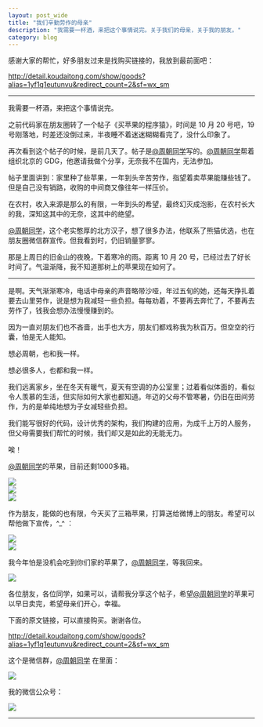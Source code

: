 ```yaml
---
layout: post_wide
title: "我们辛勤劳作的母亲"
description: "我需要一杯酒，来把这个事情说完。关于我们的母亲，关于我的朋友。"
category: blog
---
```


感谢大家的帮忙，好多朋友过来是找购买链接的，我放到最前面吧：

http://detail.koudaitong.com/show/goods?alias=1yf1q1eutunvu&redirect_count=2&sf=wx_sm

---


我需要一杯酒，来把这个事情说完。

之前代码家在朋友圈转了一个帖子《买苹果的程序猿》，时间是 10 月 20 号吧，19 号刚落地，时差还没倒过来，半夜睡不着迷迷糊糊看完了，没什么印象了。

再次看到这个帖子的时候，是前几天了。帖子是[@周朝同学][]写的。[@周朝同学][]帮着组织北京的 GDG，他邀请我做个分享，无奈我不在国内，无法参加。

帖子里面讲到：家里种了些苹果，一年到头辛苦劳作，指望着卖苹果能赚些钱了。但是自己没有销路，收购的中间商又像往年一样压价。

在农村，收入来源是那么的有限，一年到头的希望，最终幻灭成泡影，在农村长大的我，深知这其中的无奈，这其中的绝望。

[@周朝同学][]，这个老实憨厚的北方汉子，想了很多办法，他联系了熊猫优选，也在朋友圈微信群宣传。但我看到时，仍旧销量寥寥。

那是上周日的旧金山的夜晚，下着寒冷的雨。距离 10 月 20 号，已经过去了好长时间了。气温渐降，我不知道那树上的苹果现在如何了。

---

是啊。天气渐渐寒冷，电话中母亲的声音略带沙哑，年过五旬的她，还每天挣扎着要去山里劳作，说是想为我减轻一些负担。每每劝着，不要再去奔忙了，不要再去劳作了，钱我会想办法慢慢赚到的。

因为一直对朋友们也不吝啬，出手也大方，朋友们都戏称我为秋百万。但空空的行囊，怕是无人能知。

想必周朝，也和我一样。

想必很多人，也都和我一样。

我们远离家乡，坐在冬天有暖气，夏天有空调的办公室里；过着看似体面的，看似令人羡慕的生活，但实际如何大家也都知道。年迈的父母不管寒暑，仍旧在田间劳作，为的是单纯地想为子女减轻些负担。

我们能写很好的代码，设计优秀的架构，我们构建的应用，为成千上万的人服务，但父母需要我们帮忙的时候，我们却又是如此的无能无力。

唉！

[@周朝同学][]的苹果，目前还剩1000多箱。

<div class='row'>
<div class='col-md-5 col-md-offset-3'>
<img src='http://ww1.sinaimg.cn/large/599e230bgw1exx65njxoqj20ih0wu77x.jpg' />
</div>

</div>
<div class='row'>
<div class='col-md-5 col-md-offset-3'>
<img src='http://ww1.sinaimg.cn/large/599e230bgw1exx65p3ubuj20ih0wujvl.jpg' />
</div>

</div>
<div class='row'>
<div class='col-md-5 col-md-offset-3'>
<img src='http://ww4.sinaimg.cn/large/599e230bgw1exx65qtcdij20ih0wuwiv.jpg' />
</div>
</div>

作为朋友，能做的也有限，今天买了三箱苹果，打算送给微博上的朋友。希望可以帮他做下宣传，^_^ ：

<div class='row'>
<div class='col-md-5 col-md-offset-3'>
<img src='http://ww2.sinaimg.cn/large/599e230bgw1exx65s9aa3j20ih0wugop.jpg' />
</div>

</div>
<div class='row'>
<div class='col-md-5 col-md-offset-3'>
<img src='http://ww3.sinaimg.cn/large/599e230bgw1exx65u1tklj20ih0wun29.jpg' />
</div>
</div>


我今年怕是没机会吃到你们家的苹果了，[@周朝同学](http://weibo.com/u/1605961742)，等我回来。

<div class='row'>
<div class='col-md-5 col-md-offset-3'>
<img src='http://ww3.sinaimg.cn/large/599e230bgw1exx65xet71j20qo0zku0x.jpg' />
</div>
</div>

各位朋友，各位同学，如果可以，请帮我分享这个帖子，希望[@周朝同学][]的苹果可以早日卖完，希望母亲们开心，幸福。

下面的原文链接，可以直接购买。谢谢各位。

http://detail.koudaitong.com/show/goods?alias=1yf1q1eutunvu&redirect_count=2&sf=wx_sm

这个是微信群，[@周朝同学][] 在里面：

<div class='row'>
<div class='col-md-5 col-md-offset-3'>
<img src='http://ww4.sinaimg.cn/large/599e230bgw1exx7bq6c0wj20io0ovwhd.jpg' />
</div>
</div>

我的微信公众号：

<div class='row'>
<div class='col-md-5 col-md-offset-3'>
<img src='http://ww3.sinaimg.cn/large/599e230bgw1exx6fk70kpj20by0bygmg.jpg' />
</div>
</div>


---

[@周朝同学]:     http://weibo.com/u/1605961742
